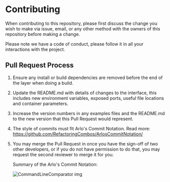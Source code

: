 # Contributing

When contributing to this repository, please first discuss the change you wish to make via issue,
email, or any other method with the owners of this repository before making a change. 

Please note we have a code of conduct, please follow it in all your interactions with the project.

## Pull Request Process

1. Ensure any install or build dependencies are removed before the end of the layer when doing a 
   build.
2. Update the README.md with details of changes to the interface, this includes new environment 
   variables, exposed ports, useful file locations and container parameters.
3. Increase the version numbers in any examples files and the README.md to the new version that this
   Pull Request would represent.
4. The style of commits must fit Arlo's Commit Notation. Read more: https://github.com/RefactoringCombos/ArlosCommitNotation/
5. You may merge the Pull Request in once you have the sign-off of two other developers, or if you 
   do not have permission to do that, you may request the second reviewer to merge it for you.

   Summary of the Arlo's Commit Notation:

   <img src="https://github.com/K1yoshiSho/packages_assets/blob/main/assets/approval_tests/arlo_git_notation.png?raw=true" alt="CommandLineComparator img" title="ApprovalTests" style="max-width: 500px;">